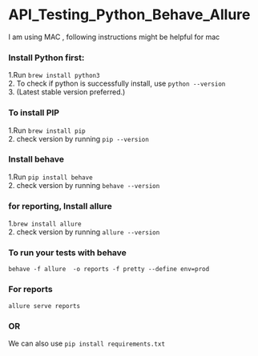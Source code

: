 # API_Testing_Python_Behave_Allure
I am using MAC , following instructions might be helpful for mac

### Install Python first: ###
1.Run `brew install python3` <br>
2. To check if python is successfully install, use `python --version` <br>
3. (Latest stable version preferred.) <br>

### To install PIP ###
1.Run `brew install pip` <br>
2. check version by running `pip --version` <br>


### Install behave ###
1.Run `pip install behave` <br>
2. check version by running `behave --version` <br>

### for reporting, Install allure ###
1.`brew install allure` <br>
2. check version by running `allure --version` <br>


### To run your tests with behave ###
`behave -f allure  -o reports -f pretty --define env=prod` <br> 

### For reports ###
`allure serve reports`  <br>      

### OR ### 
We can also use `pip install requirements.txt`
